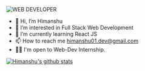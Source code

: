 ![WEB DEVELOPER](https://user-images.githubusercontent.com/92101909/152692594-14ea1eb8-8585-405f-b6cf-0cfbd6119591.png)
- 👋 Hi, I’m Himanshu
- 👀 I’m interested in Full Stack Web Development
- 🌱 I’m currently learning React JS
- 📫 How to reach me himanshu01.dev@gmail.com
- 👨‍💼 I'm open to Web-Dev Internship.

[![Himanshu's github stats](https://github-readme-stats.vercel.app/api?username=himanshu01-dev)](https://github.com/himanshu01-dev/github-readme-stats)

<!---
himanshu01-dev/bio-data is a ✨ special ✨ repository because its `README.md` (this file) appears on your GitHub profile.
You can click the Preview link to take a look at your changes.
--->

